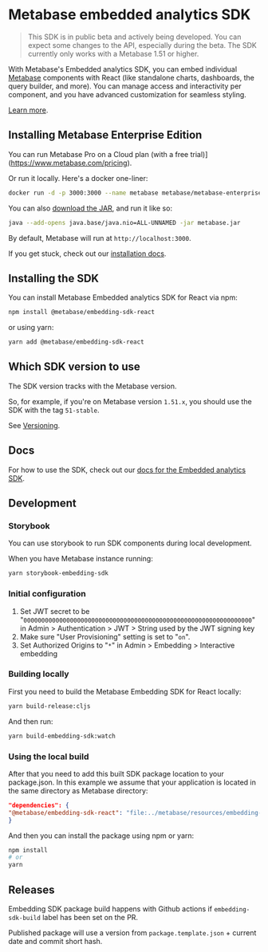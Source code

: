 # Metabase embedded analytics SDK

> This SDK is in public beta and actively being developed. You can expect some changes to the API, especially during the beta. The SDK currently only works with a Metabase 1.51 or higher.

With Metabase's Embedded analytics SDK, you can embed individual [Metabase](https://www.metabase.com/) components with React (like standalone charts, dashboards, the query builder, and more). You can manage access and interactivity per component, and you have advanced customization for seamless styling.

[Learn more](https://www.metabase.com/docs/latest/embedding/sdk/introduction).

## Installing Metabase Enterprise Edition

You can run Metabase Pro on a Cloud plan (with a free trial)](https://www.metabase.com/pricing).

Or run it locally. Here's a docker one-liner:

```sh
docker run -d -p 3000:3000 --name metabase metabase/metabase-enterprise:latest
```

You can also [download the JAR](https://downloads.metabase.com/enterprise/latest/metabase.jar), and run it like so:

```sh
java --add-opens java.base/java.nio=ALL-UNNAMED -jar metabase.jar
```

By default, Metabase will run at `http://localhost:3000`.

If you get stuck, check out our [installation docs](https://www.metabase.com/docs/latest/installation-and-operation/installing-metabase).

## Installing the SDK

You can install Metabase Embedded analytics SDK for React via npm:

```bash
npm install @metabase/embedding-sdk-react
```

or using yarn:

```bash
yarn add @metabase/embedding-sdk-react
```

## Which SDK version to use

The SDK version tracks with the Metabase version.

So, for example, if you're on Metabase version `1.51.x`, you should use the SDK with the tag `51-stable`.

See [Versioning](https://www.metabase.com/docs/latest/embedding/sdk/version).

## Docs

For how to use the SDK, check out our [docs for the Embedded analytics SDK](https://www.metabase.com/docs/latest/embedding/sdk/introduction).

## Development

### Storybook

You can use storybook to run SDK components during local development.

When you have Metabase instance running:

```bash
yarn storybook-embedding-sdk
```

### Initial configuration

1. Set JWT secret to be "`0000000000000000000000000000000000000000000000000000000000000000`" in Admin > Authentication >
   JWT > String used by the JWT signing key
1. Make sure "User Provisioning" setting is set to "`on`".
1. Set Authorized Origins to "`*`" in Admin > Embedding > Interactive embedding

### Building locally

First you need to build the Metabase Embedding SDK for React locally:

```bash
yarn build-release:cljs
```

And then run:

```bash
yarn build-embedding-sdk:watch
```

### Using the local build

After that you need to add this built SDK package location to your package.json. In this example we assume that your
application is located in the same directory as Metabase directory:

```json
"dependencies": {
"@metabase/embedding-sdk-react": "file:../metabase/resources/embedding-sdk"
}
```

And then you can install the package using npm or yarn:

```bash
npm install
# or
yarn
```

## Releases

Embedding SDK package build happens with Github actions if `embedding-sdk-build` label has been set on the PR.

Published package will use a version from `package.template.json` + current date and commit short hash.
